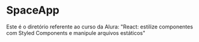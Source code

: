 # SpaceApp
Este é o diretório referente ao curso da Alura: "React: estilize componentes com Styled Components e manipule arquivos estáticos"

